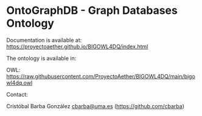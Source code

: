 # OntoGraphDB - Graph Databases Ontology

Documentation is available at: https://proyectoaether.github.io/BIGOWL4DQ/index.html

The ontology is available in:

OWL: https://raw.githubusercontent.com/ProyectoAether/BIGOWL4DQ/main/bigowl4dq.owl

Contact: 

Cristóbal Barba González <cbarba@uma.es> (https://github.com/cbarba)
